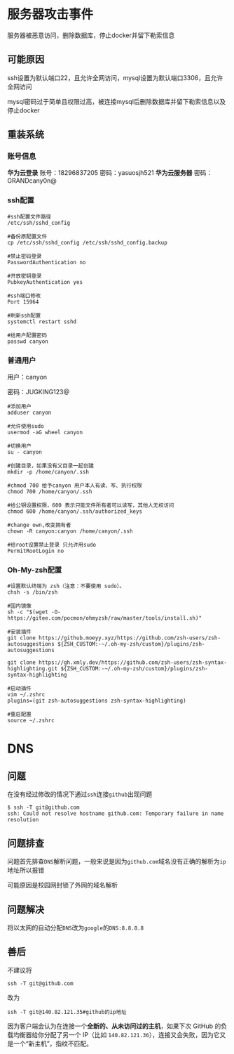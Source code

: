 # 服务器攻击事件

服务器被恶意访问，删除数据库，停止docker并留下勒索信息

## 可能原因

ssh设置为默认端口22，且允许全网访问，mysql设置为默认端口3306，且允许全网访问

mysql密码过于简单且权限过高，被连接mysql后删除数据库并留下勒索信息以及停止docker

## 重装系统

### 账号信息

**华为云登录**
账号：18296837205
密码：yasuosjh521
**华为云服务器**
密码：GRANDcany0n@

### ssh配置

```shell
#ssh配置文件路径
/etc/ssh/sshd_config

#备份原配置文件
cp /etc/ssh/sshd_config /etc/ssh/sshd_config.backup

#禁止密码登录
PasswordAuthentication no

#开放密钥登录
PubkeyAuthentication yes

#ssh端口修改
Port 15964

#刷新ssh配置
systemctl restart sshd

#给用户配置密码
passwd canyon
```

### 普通用户

用户：canyon

密码：JUGKING123@

```shell
#添加用户
adduser canyon

#允许使用sudo
usermod -aG wheel canyon

#切换用户
su - canyon

#创建目录，如果没有父目录一起创建
mkdir -p /home/canyon/.ssh

#chmod 700 给予canyon 用户本人有读、写、执行权限
chmod 700 /home/canyon/.ssh

#给公钥设置权限，600 表示只能文件所有者可以读写，其他人无权访问
chmod 600 /home/canyon/.ssh/authorized_keys

#change own,改变拥有者
chown -R canyon:canyon /home/canyon/.ssh

#给root设置禁止登录 只允许用sudo
PermitRootLogin no
```

### Oh-My-zsh配置

```shell
#设置默认终端为 zsh（注意：不要使用 sudo）。
chsh -s /bin/zsh

#国内镜像
sh -c "$(wget -O- https://gitee.com/pocmon/ohmyzsh/raw/master/tools/install.sh)"

#安装插件
git clone https://github.moeyy.xyz/https://github.com/zsh-users/zsh-autosuggestions ${ZSH_CUSTOM:-~/.oh-my-zsh/custom}/plugins/zsh-autosuggestions

git clone https://gh.xmly.dev/https://github.com/zsh-users/zsh-syntax-highlighting.git ${ZSH_CUSTOM:-~/.oh-my-zsh/custom}/plugins/zsh-syntax-highlighting

#启动插件
vim ~/.zshrc
plugins=(git zsh-autosuggestions zsh-syntax-highlighting)

#重启配置
source ~/.zshrc
```

# DNS

## 问题

在没有经过修改的情况下通过`ssh`连接`github`出现问题

```shell
$ ssh -T git@github.com
ssh: Could not resolve hostname github.com: Temporary failure in name resolution
```

## 问题排查

问题首先排查`DNS`解析问题，一般来说是因为`github.com`域名没有正确的解析为`ip`地址所以报错

可能原因是校园网封锁了外网的域名解析

## 问题解决

将以太网的自动分配`DNS`改为`google`的`DNS:8.8.8.8`

## 善后

不建议将

```shell
ssh -T git@github.com
```

改为

```shell
ssh -T git@140.82.121.35#github的ip地址
```

因为客户端会认为在连接一个**全新的、从未访问过的主机**，如果下次 GitHub 的负载均衡器给你分配了另一个 IP（比如 `140.82.121.36`），连接又会失败，因为它又是一个“新主机”，指纹不匹配。

